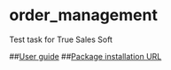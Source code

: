 # order_management
Test task for True Sales Soft

##[User guide](https://docs.google.com/document/d/1Owt_E-UnZpL1Lqsvub7nbl-vVUYyzqRuWGeEioulzSI/edit?usp=sharing)
##[Package installation URL](https://login.salesforce.com/packaging/installPackage.apexp?p0=04t5I000000TjI7)
